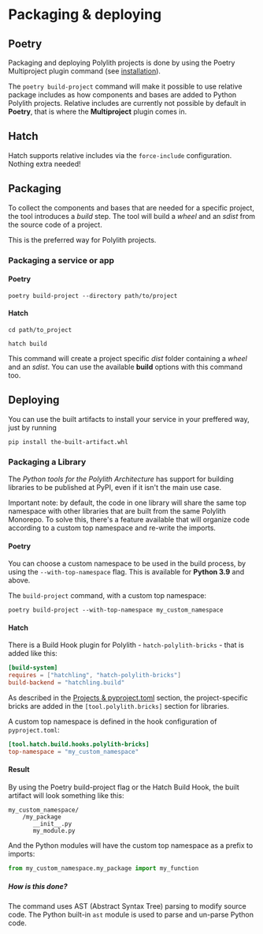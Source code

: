 # Packaging & deploying

## Poetry
Packaging and deploying Polylith projects is done by using the Poetry Multiproject plugin command (see [installation](installation.md)).

The `poetry build-project` command will make it possible to use relative package includes as how components and bases are added to Python Polylith projects. 
Relative includes are currently not possible by default in __Poetry__, that is where the __Multiproject__ plugin comes in.

## Hatch
Hatch supports relative includes via the `force-include` configuration. Nothing extra needed!

## Packaging
To collect the components and bases that are needed for a specific project, the tool introduces a _build_ step. 
The tool will build a _wheel_ and an _sdist_ from the source code of a project.

This is the preferred way for Polylith projects.

### Packaging a service or app

#### Poetry
``` shell
poetry build-project --directory path/to/project
```

#### Hatch
``` shell
cd path/to_project

hatch build
```


This command will create a project specific _dist_ folder containing a _wheel_ and an _sdist_.
You can use the available __build__ options with this command too.

## Deploying
You can use the built artifacts to install your service in your preffered way, just by running

``` shell
pip install the-built-artifact.whl
```

### Packaging a Library

The _Python tools for the Polylith Architecture_ has support for building libraries to be published at PyPI,
even if it isn't the main use case.

Important note: by default, the code in one library will share the same top namespace with other libraries that are
built from the same Polylith Monorepo. To solve this, there's a feature available that will organize code according to a custom top namespace and re-write the imports.

#### Poetry
You can choose a custom namespace to be used in the build process, by using the `--with-top-namespace` flag.
This is available for __Python 3.9__ and above.

The `build-project` command, with a custom top namespace:

```shell
poetry build-project --with-top-namespace my_custom_namespace
```

#### Hatch
There is a Build Hook plugin for Polylith - `hatch-polylith-bricks` -  that is added like this:
``` toml
[build-system]
requires = ["hatchling", "hatch-polylith-bricks"]
build-backend = "hatchling.build"
```

As described in the [Projects & pyproject.toml](projects.md) section,
the project-specific bricks are added in the `[tool.polylith.bricks]` section for libraries.

A custom top namespace is defined in the hook configuration of `pyproject.toml`:

``` toml
[tool.hatch.build.hooks.polylith-bricks]
top-namespace = "my_custom_namespace"
```

#### Result
By using the Poetry build-project flag or the Hatch Build Hook, the built artifact will look something like this:
```shell
my_custom_namespace/
    /my_package
       __init__.py
       my_module.py
```

And the Python modules will have the custom top namespace as a prefix to imports:
```python
from my_custom_namespace.my_package import my_function
```

##### How is this done?
The command uses AST (Abstract Syntax Tree) parsing to modify source code.
The Python built-in `ast` module is used to parse and un-parse Python code.
